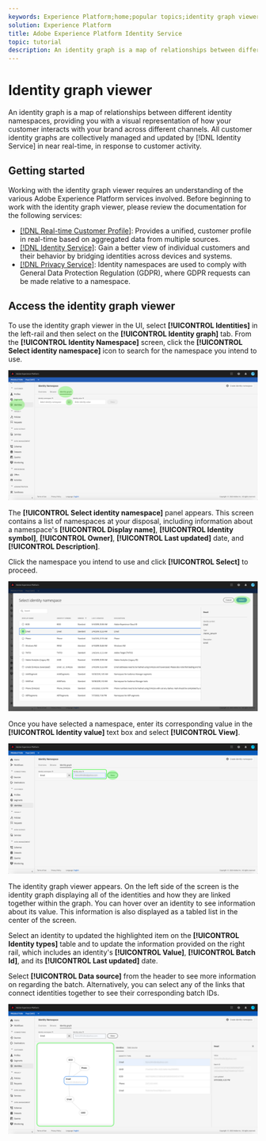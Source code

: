 ```yaml
---
keywords: Experience Platform;home;popular topics;identity graph viewer;Identity graph viewer;graph viewer;Graph viewer;identity namespace;Identity namespace;identity;Identity;Identity service;identity service
solution: Experience Platform
title: Adobe Experience Platform Identity Service
topic: tutorial
description: An identity graph is a map of relationships between different identity namespaces, providing you with a visual representation of how your customer interacts with your brand across different channels.
---
```


# Identity graph viewer

An identity graph is a map of relationships between different identity namespaces, providing you with a visual representation of how your customer interacts with your brand across different channels. All customer identity graphs are collectively managed and updated by [!DNL Identity Service] in near real-time, in response to customer activity.

## Getting started

Working with the identity graph viewer requires an understanding of the various Adobe Experience Platform services involved. Before beginning to work with the identity graph viewer, please review the documentation for the following services:

- [[!DNL Real-time Customer Profile]](../profile/home.md): Provides a unified, customer profile in real-time based on aggregated data from multiple sources.
- [[!DNL Identity Service]](./home.md): Gain a better view of individual customers and their behavior by bridging identities across devices and systems.
- [[!DNL Privacy Service]](../privacy-service/home.md): Identity namespaces are used to comply with General Data Protection Regulation (GDPR), where GDPR requests can be made relative to a namespace.

## Access the identity graph viewer

To use the identity graph viewer in the UI, select **[!UICONTROL Identities]** in the left-rail and then select on the **[!UICONTROL Identity graph]** tab. From the **[!UICONTROL Identity Namespace]** screen, click the **[!UICONTROL Select identity namespace]** icon to search for the namespace you intend to use.

![](./images/identity-graph-viewer/identity-namespace.png)

The **[!UICONTROL Select identity namespace]** panel appears. This screen contains a list of namespaces at your disposal, including information about a namespace's **[!UICONTROL Display name]**, **[!UICONTROL Identity symbol]**, **[!UICONTROL Owner]**, **[!UICONTROL Last updated]** date, and **[!UICONTROL Description]**.

Click the namespace you intend to use and click **[!UICONTROL Select]** to proceed.

![](./images/identity-graph-viewer/select-identity-namespace.png)

Once you have selected a namespace, enter its corresponding value in the **[!UICONTROL Identity value]** text box and select **[!UICONTROL View]**.

![](./images/identity-graph-viewer/identity-value.png)

The identity graph viewer appears. On the left side of the screen is the identity graph displaying all of the identities and how they are linked together within the graph. You can hover over an identity to see information about its value. This information is also displayed as a tabled list in the center of the screen.

Select an identity to updated the highlighted item on the **[!UICONTROL Identity types]** table and to update the information provided on the right rail, which includes an identity's **[!UICONTROL Value]**, **[!UICONTROL Batch Id]**, and its **[!UICONTROL Last updated]** date.

Select **[!UICONTROL Data source]** from the header to see more information on regarding the batch. Alternatively, you can select any of the links that connect identities together to see their corresponding batch IDs.

![](./images/identity-graph-viewer/identity-graph-view.png)